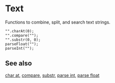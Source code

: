 # Text

Functions to combine, split, and search text strings.

```cards
"".charAt(0);
"".compare("");
"".substr(0, 0);
parseFloat("");
parseInt("");
```

## See also

[char at](/reference/text/char-at), [compare](/reference/text/compare), [substr](/reference/text/substr), [parse int](/reference/text/parse-int), [parse float](/reference/text/parse-float)